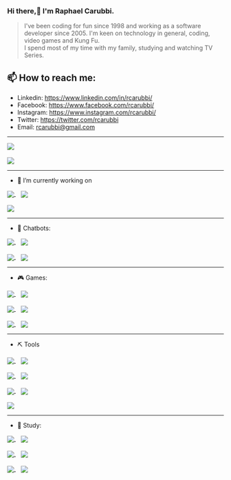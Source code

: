 ### Hi there,👋 I'm Raphael Carubbi. 

> I've been coding for fun since 1998 and working as a software developer since 2005.
> I'm keen on technology in general, coding, video games and Kung Fu.  
> I spend most of my time with my family, studying and watching TV Series.  

## 📫 How to reach me: 

* Linkedin: https://www.linkedin.com/in/rcarubbi/
* Facebook: https://www.facebook.com/rcarubbi/
* Instagram: https://www.instagram.com/rcarubbi/
* Twitter: https://twitter.com/rcarubbi
* Email: rcarubbi@gmail.com

---

<a href="https://github.com/rcarubbi">
  <img align="center" src="https://github-readme-stats.vercel.app/api?username=rcarubbi&count_private=true&show_icons=true&theme=darcula" />
</a>
<br />
<br />
<a href="https://github.com/rcarubbi?tab=repositories&q=&type=&language=&sort=">
  <img align="center" src="https://github-readme-stats.vercel.app/api/top-langs/?username=rcarubbi&langs_count=8&theme=darcula&layout=compact" />
</a>

---

- 🔭 I’m currently working on
  
<a href="https://github.com/rcarubbi/ReactBlocklyEditor">
  <img align="center" src="https://github-readme-stats.vercel.app/api/pin/?username=rcarubbi&repo=ReactBlocklyEditor&theme=darcula" />
</a> 
&nbsp;&nbsp;
<a href="https://github.com/rcarubbi/Carubbi.ChatbotStudio">
  <img align="center" src="https://github-readme-stats.vercel.app/api/pin/?username=rcarubbi&repo=Carubbi.ChatbotStudio&theme=darcula" />
</a>
<br />
<br />
<a href="https://github.com/rcarubbi/Smart.LMS">
  <img align="center" src="https://github-readme-stats.vercel.app/api/pin/?username=rcarubbi&repo=Smart.LMS&theme=darcula" />
</a>

---

- 🤖 Chatbots:

<a href="https://github.com/rcarubbi/Carubbi.Microsoft.Bot.Builder.SelectableLocation">
  <img align="center" src="https://github-readme-stats.vercel.app/api/pin/?username=rcarubbi&repo=Carubbi.Microsoft.Bot.Builder.SelectableLocation&theme=darcula" />
</a>
&nbsp;&nbsp;
<a href="https://github.com/rcarubbi/EchoBotV3LocalDBTemplate">
  <img align="center" src="https://github-readme-stats.vercel.app/api/pin/?username=rcarubbi&repo=EchoBotV3LocalDBTemplate&theme=darcula" />
</a>
<br />
<br />
<a href="https://github.com/rcarubbi/CarStoreBot">
  <img align="center" src="https://github-readme-stats.vercel.app/api/pin/?username=rcarubbi&repo=CarStoreBot&theme=darcula" />
</a>
&nbsp;&nbsp;
<a href="https://github.com/rcarubbi/HealthcareBot">
  <img align="center" src="https://github-readme-stats.vercel.app/api/pin/?username=rcarubbi&repo=HealthcareBot&theme=darcula" />
</a>

---

- 🎮 Games:
 
<a href="https://github.com/rcarubbi/doom-fire">
  <img align="center" src="https://github-readme-stats.vercel.app/api/pin/?username=rcarubbi&repo=doom-fire&theme=darcula" />
</a>
&nbsp;&nbsp;
<a href="https://github.com/rcarubbi/ytb_snake_js">
  <img align="center" src="https://github-readme-stats.vercel.app/api/pin/?username=rcarubbi&repo=ytb_snake_js&theme=darcula" />
</a>
<br />
<br />
<a href="https://github.com/rcarubbi/Carubbi.Cards">
  <img align="center" src="https://github-readme-stats.vercel.app/api/pin/?username=rcarubbi&repo=Carubbi.Cards&theme=darcula" />
</a>
&nbsp;&nbsp;
<a href="https://github.com/rcarubbi/Carubbi.Sudoku">
  <img align="center" src="https://github-readme-stats.vercel.app/api/pin/?username=rcarubbi&repo=Carubbi.Sudoku&theme=darcula" />
</a>
<br />
<br />
<a href="https://github.com/rcarubbi/pathfinder">
  <img align="center" src="https://github-readme-stats.vercel.app/api/pin/?username=rcarubbi&repo=pathfinder&theme=darcula" />
</a>
&nbsp;&nbsp;
<a href="https://github.com/rcarubbi/LotoFacilAnalyzer">
  <img align="center" src="https://github-readme-stats.vercel.app/api/pin/?username=rcarubbi&repo=LotoFacilAnalyzer&theme=darcula" />
</a>

---

- ⛏️ Tools

<a href="https://github.com/rcarubbi/Carubbi-AudioConverter-Api">
  <img align="center" src="https://github-readme-stats.vercel.app/api/pin/?username=rcarubbi&repo=Carubbi-AudioConverter-Api&theme=darcula" />
</a>
&nbsp;&nbsp;
<a href="https://github.com/rcarubbi/Carubbi.StateMachine">
  <img align="center" src="https://github-readme-stats.vercel.app/api/pin/?username=rcarubbi&repo=Carubbi.StateMachine&theme=darcula" />
</a>
<br />
<br />
<a href="https://github.com/rcarubbi/Carubbi.DiffAnalyzer">
  <img align="center" src="https://github-readme-stats.vercel.app/api/pin/?username=rcarubbi&repo=Carubbi.DiffAnalyzer&theme=darcula" />
</a>
&nbsp;&nbsp;
<a href="https://github.com/rcarubbi/Carubbi.Communication">
  <img align="center" src="https://github-readme-stats.vercel.app/api/pin/?username=rcarubbi&repo=Carubbi.Communication&theme=darcula" />
</a>
<br />
<br />
<a href="https://github.com/rcarubbi/Carubbi.Mainframe">
  <img align="center" src="https://github-readme-stats.vercel.app/api/pin/?username=rcarubbi&repo=Carubbi.Mainframe&theme=darcula" />
</a>
&nbsp;&nbsp;
<a href="https://github.com/rcarubbi/Carubbi.CaptchaBreaker">
  <img align="center" src="https://github-readme-stats.vercel.app/api/pin/?username=rcarubbi&repo=Carubbi.CaptchaBreaker&theme=darcula" />
</a>
<br />
<br />
<a href="https://github.com/rcarubbi/Carubbi.CurrencyWriter">
  <img align="center" src="https://github-readme-stats.vercel.app/api/pin/?username=rcarubbi&repo=Carubbi.CurrencyWriter&theme=darcula" />
</a> 

---

- 📖 Study: 
 
<a href="https://github.com/rcarubbi/rabbitmqcourse">
  <img align="center" src="https://github-readme-stats.vercel.app/api/pin/?username=rcarubbi&repo=rabbitmqcourse&theme=darcula" />
</a>
&nbsp;&nbsp;
<a href="https://github.com/rcarubbi/CAnsi-DataStructures">
  <img align="center" src="https://github-readme-stats.vercel.app/api/pin/?username=rcarubbi&repo=CAnsi-DataStructures&theme=darcula" />
</a>
<br />
<br />
<a href="https://github.com/rcarubbi/ProjetosArduino">
  <img align="center" src="https://github-readme-stats.vercel.app/api/pin/?username=rcarubbi&repo=ProjetosArduino&theme=darcula" />
</a>
&nbsp;&nbsp;
<a href="https://github.com/rcarubbi/BlockchainPOC">
  <img align="center" src="https://github-readme-stats.vercel.app/api/pin/?username=rcarubbi&repo=BlockchainPOC&theme=darcula" />
</a>
<br />
<br />
<a href="https://github.com/rcarubbi/curso-android">
  <img align="center" src="https://github-readme-stats.vercel.app/api/pin/?username=rcarubbi&repo=curso-android&theme=darcula" />
</a>
&nbsp;&nbsp;
<a href="https://github.com/rcarubbi/WebRTCPOC">
  <img align="center" src="https://github-readme-stats.vercel.app/api/pin/?username=rcarubbi&repo=WebRTCPOC&theme=darcula" />
</a>
